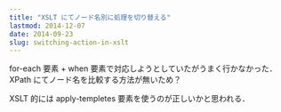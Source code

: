 ```yaml
---
title: "XSLT にてノード名別に処理を切り替える"
lastmod: 2014-12-07
date: 2014-09-23
slug: switching-action-in-xslt
---
```

for-each 要素 + when 要素で対応しようとしていたがうまく行かなかった．
XPath にてノード名を比較する方法が無いため？

XSLT 的には apply-templetes 要素を使うのが正しいかと思われる．
